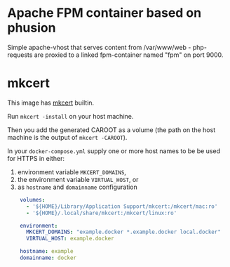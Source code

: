 # Apache FPM container based on phusion
Simple apache-vhost that serves content from /var/www/web - php-requests are
proxied to a linked fpm-container named "fpm" on port 9000.

# mkcert

This image has [mkcert](https://github.com/FiloSottile/mkcert)
builtin.

Run `mkcert -install` on your host machine.

Then you add the generated CAROOT as a volume (the path on the host
machine is the output of `mkcert -CAROOT`).

In your `docker-compose.yml` supply one or more host names to be be
used for HTTPS in either:

1. environment variable `MKCERT_DOMAINS`,
1. the environment variable `VIRTUAL_HOST`, or
1. as `hostname` and `domainname` configuration

```yaml
    volumes:
      - '${HOME}/Library/Application Support/mkcert:/mkcert/mac:ro'
      - '${HOME}/.local/share/mkcert:/mkcert/linux:ro'

    environment:
      MKCERT_DOMAINS: "example.docker *.example.docker local.docker"
      VIRTUAL_HOST: example.docker

    hostname: example
    domainname: docker
```
